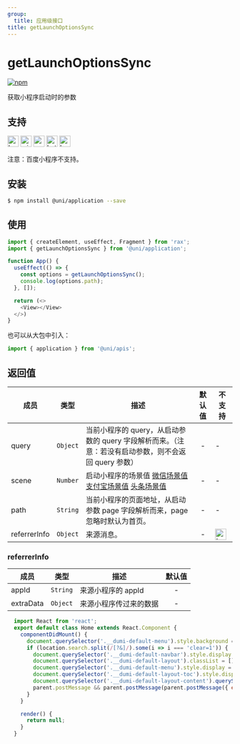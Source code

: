 ```yaml
---
group:
  title: 应用级接口
title: getLaunchOptionsSync
---
```


# getLaunchOptionsSync 

[![npm](https://img.shields.io/npm/v/@uni/application.svg)](https://www.npmjs.com/package/@uni/application)


获取小程序启动时的参数

## 支持

<img alt="browser" src="https://gw.alicdn.com/tfs/TB1uYFobGSs3KVjSZPiXXcsiVXa-200-200.svg" width="25px" height="25px" title="h5" /> <img alt="miniApp" src="https://gw.alicdn.com/tfs/TB1bBpmbRCw3KVjSZFuXXcAOpXa-200-200.svg" width="25px" height="25px" title="阿里小程序" /> <img alt="wechatMiniprogram" src="https://img.alicdn.com/tfs/TB1slcYdxv1gK0jSZFFXXb0sXXa-200-200.svg" width="25px" height="25px" title="微信小程序" /> <img alt="bytedanceMicroApp" src="https://gw.alicdn.com/tfs/TB1jFtVzO_1gK0jSZFqXXcpaXXa-200-200.svg" width="25px" height="25px" title="字节跳动小程序" /> <img alt="kuaiShouMiniProgram" src="https://gw.alicdn.com/imgextra/i4/O1CN01kzmJMM24jcFEzp5Wv_!!6000000007427-2-tps-200-200.png" width="25px" height="25px" title="快手小程序" />

注意：百度小程序不支持。

## 安装

```bash
$ npm install @uni/application --save
```

## 使用

```js
import { createElement, useEffect, Fragment } from 'rax';
import { getLaunchOptionsSync } from '@uni/application';

function App() {
  useEffect(() => {
    const options = getLaunchOptionsSync();
    console.log(options.path);
  }, []);

  return (<>
    <View></View>
  </>)
}
```
也可以从大包中引入：

```js
import { application } from '@uni/apis';
```
## 返回值

| 成员 | 类型     | 描述  | 默认值 |  不支持 |
| ---- | -------- | ----- | :----: | ------|
| query  | `Object` | 当前小程序的 query，从启动参数的 query 字段解析而来。（注意：若没有启动参数，则不会返回 query 参数） |   -    |    -    |
| scene  | `Number` | 启动小程序的场景值 [微信场景值](https://developers.weixin.qq.com/miniprogram/dev/api/base/app/life-cycle/wx.getLaunchOptionsSync.html) [支付宝场景值](https://opendocs.alipay.com/mini/framework/scene) [头条场景值](https://microapp.bytedance.com/docs/zh-CN/mini-app/develop/framework/scene-value/) |   -    |   -    |
| path  | `String` | 当前小程序的页面地址，从启动参数 page 字段解析而来，page 忽略时默认为首页。 |   -    |   -    |
| referrerInfo  | `Object` | 来源消息。 |   -    | <img alt="kuaiShouMiniProgram" src="https://gw.alicdn.com/imgextra/i4/O1CN01kzmJMM24jcFEzp5Wv_!!6000000007427-2-tps-200-200.png" width="25px" height="25px" title="快手小程序" /> |

### referrerInfo

| 成员 | 类型     | 描述  | 默认值 |
| ---- | -------- | ----- | :----: |
| appId  | `String` | 来源小程序的 appId |   -    |
| extraData  | `Object` | 来源小程序传过来的数据 |   -    |

```jsx | inline
  import React from 'react';
  export default class Home extends React.Component {
    componentDidMount() {
      document.querySelector('.__dumi-default-menu').style.background = '#fff';
      if (location.search.split(/[?&]/).some(i => i === 'clear=1')) {
        document.querySelector('.__dumi-default-navbar').style.display = 'none';
        document.querySelector('.__dumi-default-layout').classList = [];
        document.querySelector('.__dumi-default-menu').style.display = 'none';
        document.querySelector('.__dumi-default-layout-toc').style.display = 'none';
        document.querySelector('.__dumi-default-layout-content').querySelector('.markdown').querySelector('h1').style.marginTop = 0;
        parent.postMessage && parent.postMessage(parent.postMessage({ event: 'syncIframeHeight', height: document.querySelector('.__dumi-default-layout-content').offsetHeight }, '*'));
      }
    }

    render() {
      return null;
    }
  }
```
